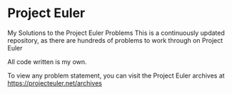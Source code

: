 # Project Euler
My Solutions to the Project Euler Problems
This is a continuously updated repository, as there are hundreds of problems to work through on Project Euler

All code written is my own. 

To view any problem statement, you can visit the Project Euler archives at https://projecteuler.net/archives
